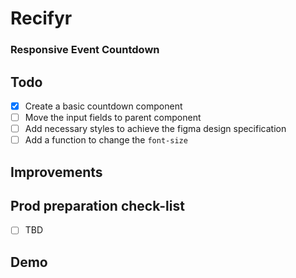# Recifyr
### Responsive Event Countdown

## Todo
- [x] Create a basic countdown component
- [ ] Move the input fields to parent component
- [ ] Add necessary styles to achieve the figma design specification
- [ ] Add a function to change the `font-size`

## Improvements

## Prod preparation check-list
- [ ] TBD

## Demo